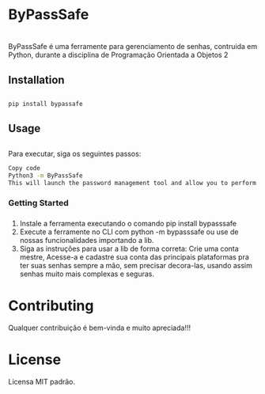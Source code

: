 # ByPassSafe <h1>

ByPassSafe é uma ferramente para gerenciamento de senhas, contruida em Python, durante a disciplina de Programação Orientada a Objetos 2

## Installation <h2>

~~~bash
pip install bypassafe
~~~

## Usage <h2>
Para executar, siga os seguintes passos:

~~~bash
Copy code
Python3 -m ByPassSafe
This will launch the password management tool and allow you to perform various operations.
~~~



### Getting Started <h3>

1. Instale a ferramenta executando o comando pip install bypasssafe
2. Execute a ferramente no CLI com python -m bypasssafe ou use de nossas funcionalidades importando a lib.
3. Siga as instruções para usar a lib de forma correta: Crie uma conta mestre, Acesse-a e cadastre sua conta das principais plataformas pra ter suas senhas sempre a mão, sem precisar decora-las, usando assim senhas muito mais complexas e seguras.


<h1>Contributing</h1>
Qualquer contribuição é bem-vinda e muito apreciada!!!

<h1>License</h1>
Licensa MIT padrão.
